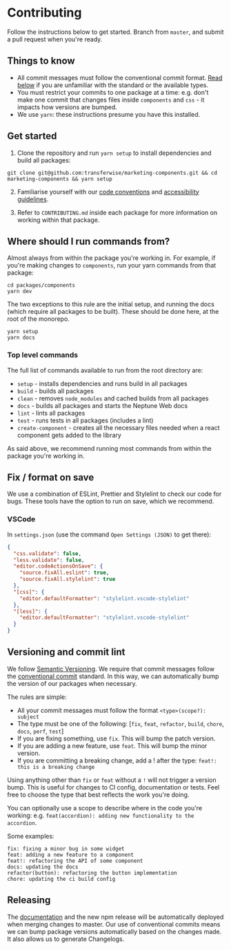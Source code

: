 # Contributing

Follow the instructions below to get started. Branch from `master`, and submit a pull request when you're ready.

## Things to know

- All commit messages must follow the conventional commit format. [Read below](#versioning-and-commit-lint) if you are unfamiliar with the standard or the available types.
- You must restrict your commits to one package at a time: e.g. don't make one commit that changes files inside `components` and `css` - it impacts how versions are bumped.
- We use `yarn`: these instructions presume you have this installed.

## Get started

1. Clone the repository and run `yarn setup` to install dependencies and build all packages:

```
git clone git@github.com:transferwise/marketing-components.git && cd marketing-components && yarn setup
```

2. Familiarise yourself with our [code conventions](CODESTYLE.md) and [accessibility guidelines](ACCESSIBILITY.md).

3. Refer to `CONTRIBUTING.md` inside each package for more information on working within that package.

## Where should I run commands from?

Almost always from within the package you're working in. For example, if you're making changes to `components`, run your yarn commands from that package:

```
cd packages/components
yarn dev
```

The two exceptions to this rule are the initial setup, and running the docs (which require all packages to be built). These should be done here, at the root of the monorepo.

```
yarn setup
yarn docs
```

### Top level commands

The full list of commands available to run from the root directory are:

- `setup` - installs dependencies and runs build in all packages
- `build` - builds all packages
- `clean` - removes `node_modules` and cached builds from all packages
- `docs` - builds all packages and starts the Neptune Web docs
- `lint` - lints all packages
- `test` - runs tests in all packages (includes a lint)
- `create-component` - creates all the necessary files needed when a react component gets added to the library

As said above, we recommend running most commands from within the package you're working in.

## Fix / format on save

We use a combination of ESLint, Prettier and Stylelint to check our code for bugs. These tools have the option to run on save, which we recommend.

### VSCode

In `settings.json` (use the command `Open Settings (JSON)` to get there):

```json
{
  "css.validate": false,
  "less.validate": false,
  "editor.codeActionsOnSave": {
    "source.fixAll.eslint": true,
    "source.fixAll.stylelint": true
  },
  "[css]": {
    "editor.defaultFormatter": "stylelint.vscode-stylelint"
  },
  "[less]": {
    "editor.defaultFormatter": "stylelint.vscode-stylelint"
  }
}
```

## Versioning and commit lint

We follow [Semantic Versioning](https://semver.org). We require that commit messages follow the [conventional commit](https://www.conventionalcommits.org/en/v1.0.0/#summary) standard. In this way, we can automatically bump the version of our packages when necessary.

The rules are simple:

- All your commit messages must follow the format `<type>(scope?): subject`
- The type must be one of the following: [`fix`, `feat`, `refactor`, `build`, `chore`, `docs`, `perf`, `test`]
- If you are fixing something, use `fix`. This will bump the patch version.
- If you are adding a new feature, use `feat`. This will bump the minor version.
- If you are committing a breaking change, add a ! after the type: `feat!: this is a breaking change`

Using anything other than `fix` or `feat` without a `!` will not trigger a version bump. This is useful for changes to CI config, documentation or tests. Feel free to choose the type that best reflects the work you're doing.

You can optionally use a scope to describe where in the code you're working: e.g. `feat(accordion): adding new functionality to the accordion`.

Some examples:

```
fix: fixing a minor bug in some widget
feat: adding a new feature to a component
feat!: refactoring the API of some component
docs: updating the docs
refactor(button): refactoring the button implementation
chore: updating the ci build config
```

## Releasing

The [documentation](https://transferwise.github.io/marketing-components) and the new npm release will be automatically deployed when merging changes to master. Our use of conventional commits means we can bump package versions automatically based on the changes made. It also allows us to generate Changelogs.

